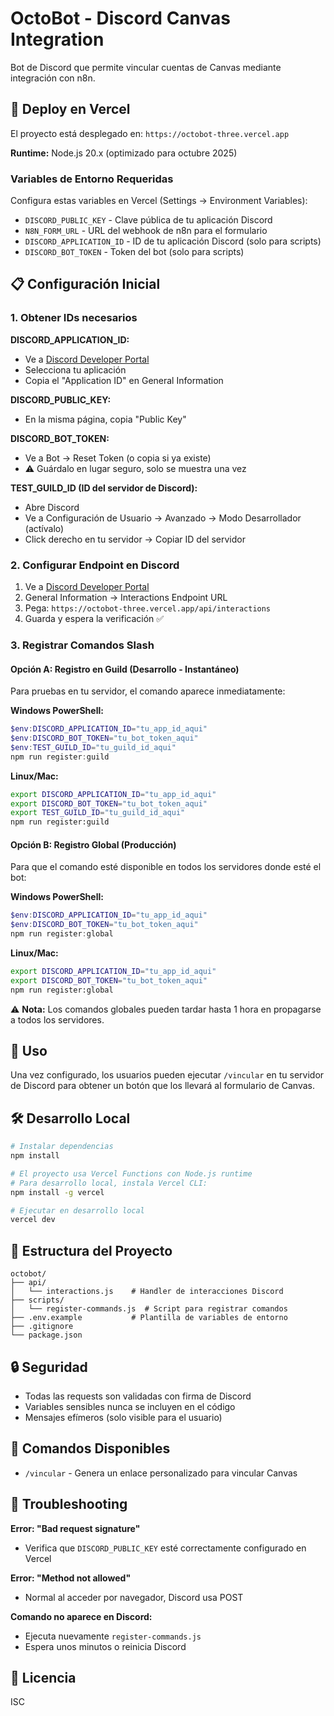 # OctoBot - Discord Canvas Integration

Bot de Discord que permite vincular cuentas de Canvas mediante integración con n8n.

## 🚀 Deploy en Vercel

El proyecto está desplegado en: `https://octobot-three.vercel.app`

**Runtime:** Node.js 20.x (optimizado para octubre 2025)

### Variables de Entorno Requeridas

Configura estas variables en Vercel (Settings → Environment Variables):

- `DISCORD_PUBLIC_KEY` - Clave pública de tu aplicación Discord
- `N8N_FORM_URL` - URL del webhook de n8n para el formulario
- `DISCORD_APPLICATION_ID` - ID de tu aplicación Discord (solo para scripts)
- `DISCORD_BOT_TOKEN` - Token del bot (solo para scripts)

## 📋 Configuración Inicial

### 1. Obtener IDs necesarios

**DISCORD_APPLICATION_ID:**

- Ve a [Discord Developer Portal](https://discord.com/developers/applications)
- Selecciona tu aplicación
- Copia el "Application ID" en General Information

**DISCORD_PUBLIC_KEY:**

- En la misma página, copia "Public Key"

**DISCORD_BOT_TOKEN:**

- Ve a Bot → Reset Token (o copia si ya existe)
- ⚠️ Guárdalo en lugar seguro, solo se muestra una vez

**TEST_GUILD_ID (ID del servidor de Discord):**

- Abre Discord
- Ve a Configuración de Usuario → Avanzado → Modo Desarrollador (actívalo)
- Click derecho en tu servidor → Copiar ID del servidor

### 2. Configurar Endpoint en Discord

1. Ve a [Discord Developer Portal](https://discord.com/developers/applications)
2. General Information → Interactions Endpoint URL
3. Pega: `https://octobot-three.vercel.app/api/interactions`
4. Guarda y espera la verificación ✅

### 3. Registrar Comandos Slash

#### **Opción A: Registro en Guild (Desarrollo - Instantáneo)**

Para pruebas en tu servidor, el comando aparece inmediatamente:

**Windows PowerShell:**

```powershell
$env:DISCORD_APPLICATION_ID="tu_app_id_aqui"
$env:DISCORD_BOT_TOKEN="tu_bot_token_aqui"
$env:TEST_GUILD_ID="tu_guild_id_aqui"
npm run register:guild
```

**Linux/Mac:**

```bash
export DISCORD_APPLICATION_ID="tu_app_id_aqui"
export DISCORD_BOT_TOKEN="tu_bot_token_aqui"
export TEST_GUILD_ID="tu_guild_id_aqui"
npm run register:guild
```

#### **Opción B: Registro Global (Producción)**

Para que el comando esté disponible en todos los servidores donde esté el bot:

**Windows PowerShell:**

```powershell
$env:DISCORD_APPLICATION_ID="tu_app_id_aqui"
$env:DISCORD_BOT_TOKEN="tu_bot_token_aqui"
npm run register:global
```

**Linux/Mac:**

```bash
export DISCORD_APPLICATION_ID="tu_app_id_aqui"
export DISCORD_BOT_TOKEN="tu_bot_token_aqui"
npm run register:global
```

⚠️ **Nota:** Los comandos globales pueden tardar hasta 1 hora en propagarse a todos los servidores.

## 🎯 Uso

Una vez configurado, los usuarios pueden ejecutar `/vincular` en tu servidor de Discord para obtener un botón que los llevará al formulario de Canvas.

## 🛠️ Desarrollo Local

```bash
# Instalar dependencias
npm install

# El proyecto usa Vercel Functions con Node.js runtime
# Para desarrollo local, instala Vercel CLI:
npm install -g vercel

# Ejecutar en desarrollo local
vercel dev
```

## 📁 Estructura del Proyecto

```
octobot/
├── api/
│   └── interactions.js    # Handler de interacciones Discord
├── scripts/
│   └── register-commands.js  # Script para registrar comandos
├── .env.example           # Plantilla de variables de entorno
├── .gitignore
└── package.json
```

## 🔒 Seguridad

- Todas las requests son validadas con firma de Discord
- Variables sensibles nunca se incluyen en el código
- Mensajes efímeros (solo visible para el usuario)

## 📝 Comandos Disponibles

- `/vincular` - Genera un enlace personalizado para vincular Canvas

## 🐛 Troubleshooting

**Error: "Bad request signature"**

- Verifica que `DISCORD_PUBLIC_KEY` esté correctamente configurado en Vercel

**Error: "Method not allowed"**

- Normal al acceder por navegador, Discord usa POST

**Comando no aparece en Discord:**

- Ejecuta nuevamente `register-commands.js`
- Espera unos minutos o reinicia Discord

## 📄 Licencia

ISC
